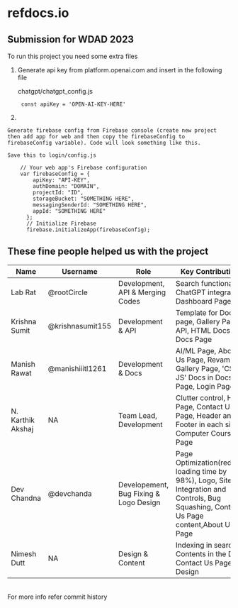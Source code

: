# refdocs.io
## Submission for WDAD 2023


To run this project you need some extra files


1)
	Generate api key from platform.openai.com and insert in the following file

	chatgpt/chatgpt_config.js

		const apiKey = 'OPEN-AI-KEY-HERE'

2)

	Generate firebase config from Firebase console (create new project then add app for web and then copy the firebaseConfig to firebaseConfig variable). Code will look something like this.
	
	Save this to login/config.js
	
		// Your web app's Firebase configuration
		var firebaseConfig = {
		    apiKey: "API-KEY",
		    authDomain: "DOMAIN",
		    projectId: "ID",
		    storageBucket: "SOMETHING HERE",
		    messagingSenderId: "SOMETHING HERE",
		    appId: "SOMETHING HERE"
		  };
		  // Initialize Firebase
		  firebase.initializeApp(firebaseConfig);
	  


## These fine people helped us with the project


| Name | Username | Role | Key Contributions
| --- | --- | --- | --- |
| Lab Rat | @rootCircle | Development, API & Merging Codes | Search functionality, ChatGPT integration, Dashboard Page |
| Krishna Sumit | @krishnasumit155 | Development & API | Template for Docs page, Gallery Page, API, HTML Docs in Docs Page |
| Manish Rawat | @manishiiitl1261 | Development & Docs | AI/ML Page, About Us Page, Revamping Gallery Page, 'CSS & JS' Docs in Docs Page, Login Page UI |
| N. Karthik Akshaj | NA | Team Lead, Development | Clutter control, Home Page, Contact Us Page, Header and Footer in each site, Computer Courses Page |
| Dev Chandna | @devchanda | Developement, Bug Fixing & Logo Design | Page Optimization(reduced loading time by 98%), Logo, Site Integration and Controls, Bug Squashing, Contact Us Page content,About Us Page |
| Nimesh Dutt | NA | Design & Content | Indexing in search, Contents in the Docs, Contact Us Page Design |

<br>For more info refer commit history
